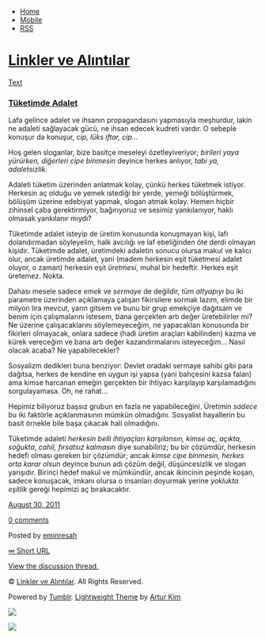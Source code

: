 -   [Home](/)
-   [Mobile](/mobile)
-   [RSS](http://eminresah.tumblr.com/rss)

[Linkler ve Alıntılar](/)
=========================

[Text](http://eminresah.tumblr.com/post/9564199216/tuketimde-adalet)

### [Tüketimde Adalet](http://eminresah.tumblr.com/post/9564199216/tuketimde-adalet)

Lafa gelince adalet ve ihsanın propagandasını yapmasıyla meşhurdur,
lakin ne adaleti sağlayacak gücü, ne ihsan edecek kudreti vardır. O
sebeple konuşur da konuşur, *cip, lüks iftar, cip…*

Hoş gelen sloganlar, bize basitçe meseleyi özetleyiveriyor; *birileri
yaya yürürken, diğerleri cipe binmesin* deyince herkes anlıyor, *tabi
ya, adaletsizlik.*

Adaleti tüketim üzerinden anlatmak kolay, çünkü herkes tüketmek istiyor.
Herkesin aç olduğu ve yemek istediği bir yerde, yemeği bölüştürmek,
bölüşüm üzerine edebiyat yapmak, slogan atmak kolay. Hemen hiçbir
zihinsel çaba gerektirmiyor, bağırıyoruz ve sesimiz yankılanıyor, haklı
olmasak yankılanır mıydı?

Tüketimde adalet isteyip de üretim konusunda konuşmayan kişi, lafı
dolandırmadan söyleyelim, halk avcılığı ve laf ebeliğinden öte derdi
olmayan kişidir. Tüketimde adalet, üretimdeki adaletin *sonucu* olursa
makul ve kalıcı olur, ancak üretimde adalet, yani (madem herkesin eşit
tüketmesi adalet oluyor, o zaman) herkesin eşit *üretmesi*, muhal bir
hedeftir. Herkes eşit üretemez. Nokta.

Dahası mesele sadece *emek* ve *sermaye* de değildir, tüm *altyapıyı* bu
iki parametre üzerinden açıklamaya çalışan fikirsilere sormak lazım,
elimde bir milyon lira mevcut, yarın gitsem ve bunu bir grup emekçiye
dağıtsam ve benim için çalışmalarını istesem, bana gerçekten artı değer
üretebilirler mi? Ne üzerine çalışacaklarını söylemeyeceğim, ne
yapacakları konusunda bir fikirleri olmayacak, onlara sadece (hadi
üretim araçları kabilinden) kazma ve kürek vereceğim ve bana artı değer
kazandırmalarını isteyeceğim… Nasıl olacak acaba? Ne yapabilecekler?

Sosyalizm dedikleri buna benziyor: Devlet oradaki sermaye sahibi gibi
para dağıtsa, herkes de kendine en uygun işi yapsa (yani bahçesini kazsa
falan) ama kimse harcanan emeğin gerçekten bir ihtiyacı karşılayıp
karşılamadığını sorgulayamasa. Oh, ne rahat…

Hepimiz biliyoruz başsız grubun en fazla ne yapabileceğini. Üretimin
*sadece* bu iki faktörle açıklanmasının mümkün olmadığını. Sosyalist
hayallerin bu basit örnekle bile başa çıkacak hali olmadığını.

Tüketimde adaleti *herkesin belli ihtiyaçları karşılansın, kimse aç,
açıkta, soğukta, cahil, fırsatsız kalmasın* diye sunabiliriz; bu bir
çözümdür, herkesin hedefi olması gereken bir çözümdür; ancak *kimse cipe
binmesin, herkes orta karar olsun* deyince bunun adı çözüm değil,
düşüncesizlik ve slogan yarışıdır. Birinci hedef makul ve mümkündür,
ancak ikincinin peşinde koşan, sadece konuşacak, imkanı olursa o
insanları doyurmak yerine *yoklukta eşitlik* gereği hepimizi aç
bırakacaktır.

[August 30,
2011](http://eminresah.tumblr.com/post/9564199216/tuketimde-adalet)

[0
comments](http://eminresah.tumblr.com/post/9564199216/tuketimde-adalet#disqus_thread)

Posted by [eminresah](http://eminresah.tumblr.com/)

[∞ Short URL](http://tmblr.co/ZWS1Oy8w4Xam)

[View the discussion thread.](http://erblog.disqus.com/?url=ref)

© [Linkler ve Alıntılar](/). All Rights Reserved.

Powered by [Tumblr](http://tumblr.com). [Lightweight
Theme](http://www.tumblr.com/theme/10820) by [Artur
Kim](http://arturkim.com)

![](https://px.srvcs.tumblr.com/impixu?T=1434919038&J=eyJ0eXBlIjoidXJsIiwidXJsIjoiaHR0cDpcL1wvZW1pbnJlc2FoLnR1bWJsci5jb21cL3Bvc3RcLzk1NjQxOTkyMTZcL3R1a2V0aW1kZS1hZGFsZXQiLCJyZXF0eXBlIjowLCJyb3V0ZSI6IlwvcG9zdFwvOmlkXC86c3VtbWFyeSIsIm5vc2NyaXB0IjoxfQ==&U=KDOAFNDPNF&K=d7f1e5355c8a1021f8b3db21b3bfee1d291135c91eff9a8d947f096f690998f8&R=)

![](https://px.srvcs.tumblr.com/impixu?T=1434919038&J=eyJ0eXBlIjoicG9zdCIsInVybCI6Imh0dHA6XC9cL2VtaW5yZXNhaC50dW1ibHIuY29tXC9wb3N0XC85NTY0MTk5MjE2XC90dWtldGltZGUtYWRhbGV0IiwicmVxdHlwZSI6MCwicm91dGUiOiJcL3Bvc3RcLzppZFwvOnN1bW1hcnkiLCJwb3N0cyI6W3sicG9zdGlkIjoiOTU2NDE5OTIxNiIsImJsb2dpZCI6IjM2NDgwMjgiLCJzb3VyY2UiOjMzfV0sIm5vc2NyaXB0IjoxfQ==&U=JOBFPCKEAN&K=410e6daf34701f95d7ff1cf5ec31a63f0c5777aa8a6a920ea5446c75e3918446&R=)


